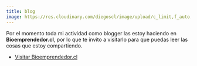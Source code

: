 ```yaml
---
title: blog
image: https://res.cloudinary.com/diegoscl/image/upload/c_limit,f_auto,q_auto,w_1080/blog/bioemp_screenshot2020.png
---
```


Por el momento toda mi actividad como blogger las estoy haciendo en **Bioemprendedor.cl**, por lo que te invito a visitarlo para que puedas leer las cosas que estoy compartiendo.

<ul class="actions">
	<li><a href="https://bioemprendedor.cl" target="_blank" class="button primary icon fa-external-link">Visitar Bioemprendedor.cl</a></li>
</ul>
